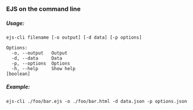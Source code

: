 ### EJS on the command line

##### Usage: 
	ejs-cli filename [-o output] [-d data] [-p options]

```
Options:
  -o, --output   Output
  -d, --data     Data
  -p, --options  Options
  -h, --help     Show help                                             [boolean]
```

##### Example:
	ejs-cli ./foo/bar.ejs -o ./foo/bar.html -d data.json -p options.json